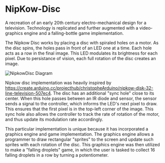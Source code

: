 # NipKow-Disc
A recreation of an early 20th century electro-mechanical design for a television. Technology is replicated and further augmented with a video-graphics engine and a falling-bottle game implementation. 



The Nipkow Disc works by placing a disc with spiraled holes on a motor. As the disc spins, the holes pass in front of an LED one at a time. Each hole acts as a row in the final image. This LED modulates its brightness for each pixel. Due to persistance of vision, each full rotation of the disc creates an image.

![NipkowDisc Diagram](./docs/diagram)

Nipkow disc implementation was heavily inspired by https://create.arduino.cc/projecthub/christopheArduino/nipkow-disk-32-line-television-507ec4. The disc has an additional "sync hole" close to its center. When this hole passes between an IR diode and sensor, the sensor sends a signal to the controller, which informs the LED's next pixel to draw. This ensures that the first pixel is in the top-left corner of the image. This sync hole also allows the controller to track the rate of rotation of the motor, and thus update its modulation rate accordingly.

This particular implementation is unique because it has incorporated a graphics engine and game implementation. The graphics engine allows a programmer to draw rectangular "sprites" to the screen and update such sprites with each rotation of the disc. This graphics engine was then utilized to make a "falling droplets" game, in which the user is tasked to collect 16 falling droplets in a row by turning a potentiometer. 

